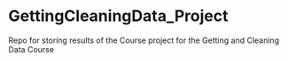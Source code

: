 # GettingCleaningData_Project
Repo for storing results of the Course project for the Getting and Cleaning Data Course
